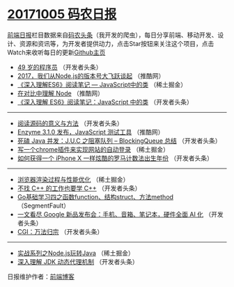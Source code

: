 # [20171005 码农日报](http://hao.caibaojian.com/date/2017/10/05)

[前端日报](http://caibaojian.com/c/news)栏目数据来自[码农头条](http://hao.caibaojian.com/)（我开发的爬虫），每日分享前端、移动开发、设计、资源和资讯等，为开发者提供动力，点击Star按钮来关注这个项目，点击Watch来收听每日的更新[Github主页](https://github.com/kujian/frontendDaily)
* [49 岁的程序员](http://hao.caibaojian.com/53189.html) （开发者头条）
* [2017，我们从Node.js的版本号大飞跃谈起](http://hao.caibaojian.com/53177.html) （推酷网）
* [《深入理解ES6》阅读笔记 &#8212; JavaScript中的类](http://hao.caibaojian.com/53183.html) （稀土掘金）
* [在对比中理解 Node](http://hao.caibaojian.com/53176.html) （推酷网）
* [《深入理解 ES6》阅读笔记：JavaScript 中的类](http://hao.caibaojian.com/53196.html) （开发者头条）

***
* [阅读源码的意义与方法](http://hao.caibaojian.com/53191.html) （开发者头条）
* [Enzyme 3.1.0 发布，JavaScript 测试工具](http://hao.caibaojian.com/53175.html) （推酷网）
* [死磕 Java 并发：J.U.C 之阻塞队列 &#8211; BlockingQueue 总结](http://hao.caibaojian.com/53195.html) （开发者头条）
* [写一个chrome插件来实现网站的自动登录](http://hao.caibaojian.com/53182.html) （稀土掘金）
* [如何获得一个 iPhone X 一样炫酷的罗马计数法出生年份](http://hao.caibaojian.com/53197.html) （开发者头条）

***
* [浏览器渲染过程与性能优化](http://hao.caibaojian.com/53184.html) （稀土掘金）
* [不找 C++ 的工作也要学 C++](http://hao.caibaojian.com/53190.html) （开发者头条）
* [Go基础学习四之函数function、结构struct、方法method](http://hao.caibaojian.com/53174.html) （SegmentFault）
* [一文看尽 Google 新品发布会：手机、音箱、笔记本，硬件全面 AI 化](http://hao.caibaojian.com/53192.html) （开发者头条）
* [CGI：万法归宗](http://hao.caibaojian.com/53194.html) （开发者头条）

***
* [实战系列之Node.js玩转Java](http://hao.caibaojian.com/53181.html) （稀土掘金）
* [深入理解 JDK 动态代理机制](http://hao.caibaojian.com/53193.html) （开发者头条）

日报维护作者：[前端博客](http://caibaojian.com/) 